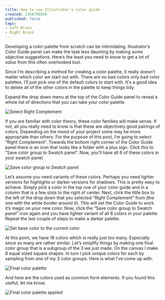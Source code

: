 ```yaml
---
title: How to use Illustrator's color guide
created: 1358796858
published: false
tags:
- Left Brain
- Right Brain
---
```

<p>Developing a color palette from scratch can be intimidating. Illustrator’s Color Guide panel can make the task less daunting by making some objective suggestions. Here’s the least you need to know to get a lot of <em>value</em> from this often overlooked tool.</p>
<p>Since I’m describing a method for creating a color palette, it really doesn’t matter which color we start out with. There are no bad colors only bad color palettes. I’ll just pick one of the default colors to start with. It's a good idea to delete all of the other colors in the palette to keep things tidy. 

Expand the drop down menu at the top of the Color Guide panel to reveal a whole list of directions that you can take your color palette. </p>
<img src="/sites/default/files/blogScreenshots/illustratorColorGuide/colorGuideSchemeDropDown.png" alt="Select Right Complement">
<p>If you are familiar with color theory, these color families will make sense. If not, all you really need to know is that these are objectively good pairings of colors. Depending on the mood of your project some may be more appropriate than others. For the purpose of this post, I’m going to select “Right Complement”. Towards the bottom right corner of the Color Guide panel there is an icon that looks like a folder with a plus sign. Click this to “Save color group to Swatch panel”. Now, you’ll have all 6 of these colors in your swatch panel. </p>
<img src="/sites/default/files/blogScreenshots/illustratorColorGuide/colorGuideSavePallet.png" alt="Save color group to Swatch panel">
<p>Let’s assume you need variants of these colors. Perhaps you need lighter versions for highlights or darker versions for shadows. This is pretty easy to achieve. Simply pick a color in the top row of your color guide and in a column that is a few slots to the right of center. Next, click the little box to the left of the drop down that you selected “Right Complement” from (the one with the white border around it). This will set the Color Guide to work it’s magic on your new color. Now, click the “Save color group to Swatch panel” icon again and you have lighter variant of all 6 colors in your palette. Repeat the last couple of steps to make a darker palette.</p>
<img src="/sites/default/files/blogScreenshots/illustratorColorGuide/guideReset.png" alt="Set base color to the current color">
<p>At this point, we have 18 colors which is really just too many. Especially since so many are rather similar. Let’s simplify things by making one final color group that is a subgroup of the 3 we just made. On the canvas I make 8 equal sized square shapes. In turn I pick unique colors for each by sampling from one of my 3 color groups. Here is what I’ve come up with:</p>
<img src="/sites/default/files/blogScreenshots/illustratorColorGuide/finalColorPallet.png" alt="Final color palette">
<p>And here are the colors used as common form elements. If you found this useful, let me know.</p>
<img src="/sites/default/files/blogScreenshots/illustratorColorGuide/orangeFormElements.png" alt="Final color palette applied">
